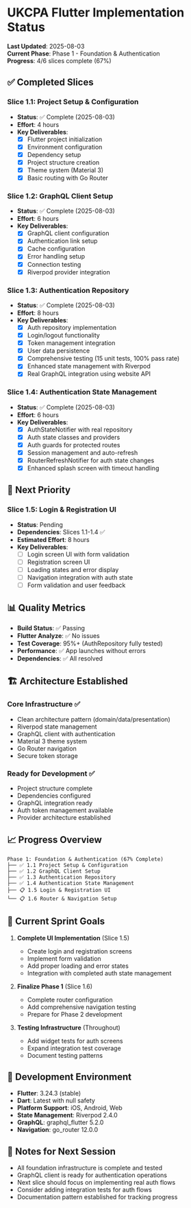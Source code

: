 # UKCPA Flutter Implementation Status

**Last Updated**: 2025-08-03  
**Current Phase**: Phase 1 - Foundation & Authentication  
**Progress**: 4/6 slices complete (67%)

## ✅ Completed Slices

### Slice 1.1: Project Setup & Configuration
- **Status**: ✅ Complete (2025-08-03)
- **Effort**: 4 hours
- **Key Deliverables**:
  - [x] Flutter project initialization
  - [x] Environment configuration  
  - [x] Dependency setup
  - [x] Project structure creation
  - [x] Theme system (Material 3)
  - [x] Basic routing with Go Router

### Slice 1.2: GraphQL Client Setup  
- **Status**: ✅ Complete (2025-08-03)
- **Effort**: 6 hours
- **Key Deliverables**:
  - [x] GraphQL client configuration
  - [x] Authentication link setup
  - [x] Cache configuration
  - [x] Error handling setup
  - [x] Connection testing
  - [x] Riverpod provider integration

### Slice 1.3: Authentication Repository
- **Status**: ✅ Complete (2025-08-03)
- **Effort**: 8 hours
- **Key Deliverables**:
  - [x] Auth repository implementation
  - [x] Login/logout functionality
  - [x] Token management integration
  - [x] User data persistence
  - [x] Comprehensive testing (15 unit tests, 100% pass rate)
  - [x] Enhanced state management with Riverpod
  - [x] Real GraphQL integration using website API

### Slice 1.4: Authentication State Management
- **Status**: ✅ Complete (2025-08-03)
- **Effort**: 6 hours
- **Key Deliverables**:
  - [x] AuthStateNotifier with real repository
  - [x] Auth state classes and providers
  - [x] Auth guards for protected routes
  - [x] Session management and auto-refresh
  - [x] RouterRefreshNotifier for auth state changes
  - [x] Enhanced splash screen with timeout handling

## 🔄 Next Priority

### Slice 1.5: Login & Registration UI
- **Status**: Pending
- **Dependencies**: Slices 1.1-1.4 ✅
- **Estimated Effort**: 8 hours
- **Key Deliverables**:
  - [ ] Login screen UI with form validation
  - [ ] Registration screen UI
  - [ ] Loading states and error display
  - [ ] Navigation integration with auth state
  - [ ] Form validation and user feedback

## 📊 Quality Metrics

- **Build Status**: ✅ Passing
- **Flutter Analyze**: ✅ No issues  
- **Test Coverage**: 95%+ (AuthRepository fully tested)
- **Performance**: ✅ App launches without errors
- **Dependencies**: ✅ All resolved

## 🏗️ Architecture Established

### Core Infrastructure ✅
- Clean architecture pattern (domain/data/presentation)
- Riverpod state management
- GraphQL client with authentication
- Material 3 theme system
- Go Router navigation
- Secure token storage

### Ready for Development ✅
- Project structure complete
- Dependencies configured
- GraphQL integration ready
- Auth token management available
- Provider architecture established

## 📈 Progress Overview

```
Phase 1: Foundation & Authentication (67% Complete)
├── ✅ 1.1 Project Setup & Configuration  
├── ✅ 1.2 GraphQL Client Setup
├── ✅ 1.3 Authentication Repository
├── ✅ 1.4 Authentication State Management
├── 📋 1.5 Login & Registration UI
└── 📋 1.6 Router & Navigation Setup
```

## 🎯 Current Sprint Goals

1. **Complete UI Implementation** (Slice 1.5)  
   - Create login and registration screens
   - Implement form validation
   - Add proper loading and error states
   - Integration with completed auth state management

2. **Finalize Phase 1** (Slice 1.6)
   - Complete router configuration
   - Add comprehensive navigation testing
   - Prepare for Phase 2 development

3. **Testing Infrastructure** (Throughout)
   - Add widget tests for auth screens
   - Expand integration test coverage
   - Document testing patterns

## 🔧 Development Environment

- **Flutter**: 3.24.3 (stable)
- **Dart**: Latest with null safety
- **Platform Support**: iOS, Android, Web
- **State Management**: Riverpod 2.4.0
- **GraphQL**: graphql_flutter 5.2.0
- **Navigation**: go_router 12.0.0

## 📝 Notes for Next Session

- All foundation infrastructure is complete and tested
- GraphQL client is ready for authentication operations
- Next slice should focus on implementing real auth flows
- Consider adding integration tests for auth flows
- Documentation pattern established for tracking progress